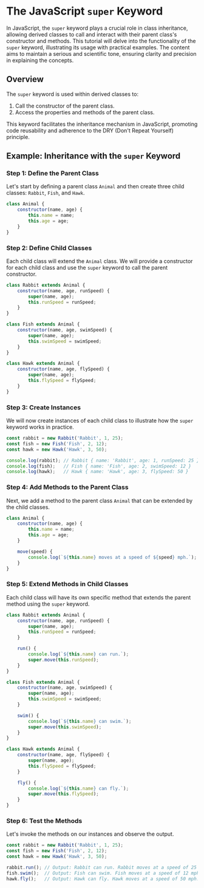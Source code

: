 # The JavaScript `super` Keyword

In JavaScript, the `super` keyword plays a crucial role in class inheritance, allowing derived classes to call and interact with their parent class's constructor and methods. This tutorial will delve into the functionality of the `super` keyword, illustrating its usage with practical examples. The content aims to maintain a serious and scientific tone, ensuring clarity and precision in explaining the concepts.

## Overview

The `super` keyword is used within derived classes to:
1. Call the constructor of the parent class.
2. Access the properties and methods of the parent class.

This keyword facilitates the inheritance mechanism in JavaScript, promoting code reusability and adherence to the DRY (Don't Repeat Yourself) principle.

## Example: Inheritance with the `super` Keyword

### Step 1: Define the Parent Class

Let's start by defining a parent class `Animal` and then create three child classes: `Rabbit`, `Fish`, and `Hawk`.

```javascript
class Animal {
    constructor(name, age) {
        this.name = name;
        this.age = age;
    }
}
```

### Step 2: Define Child Classes

Each child class will extend the `Animal` class. We will provide a constructor for each child class and use the `super` keyword to call the parent constructor.

```javascript
class Rabbit extends Animal {
    constructor(name, age, runSpeed) {
        super(name, age);
        this.runSpeed = runSpeed;
    }
}

class Fish extends Animal {
    constructor(name, age, swimSpeed) {
        super(name, age);
        this.swimSpeed = swimSpeed;
    }
}

class Hawk extends Animal {
    constructor(name, age, flySpeed) {
        super(name, age);
        this.flySpeed = flySpeed;
    }
}
```

### Step 3: Create Instances

We will now create instances of each child class to illustrate how the `super` keyword works in practice.

```javascript
const rabbit = new Rabbit('Rabbit', 1, 25);
const fish = new Fish('Fish', 2, 12);
const hawk = new Hawk('Hawk', 3, 50);

console.log(rabbit); // Rabbit { name: 'Rabbit', age: 1, runSpeed: 25 }
console.log(fish);   // Fish { name: 'Fish', age: 2, swimSpeed: 12 }
console.log(hawk);   // Hawk { name: 'Hawk', age: 3, flySpeed: 50 }
```

### Step 4: Add Methods to the Parent Class

Next, we add a method to the parent class `Animal` that can be extended by the child classes.

```javascript
class Animal {
    constructor(name, age) {
        this.name = name;
        this.age = age;
    }

    move(speed) {
        console.log(`${this.name} moves at a speed of ${speed} mph.`);
    }
}
```

### Step 5: Extend Methods in Child Classes

Each child class will have its own specific method that extends the parent method using the `super` keyword.

```javascript
class Rabbit extends Animal {
    constructor(name, age, runSpeed) {
        super(name, age);
        this.runSpeed = runSpeed;
    }

    run() {
        console.log(`${this.name} can run.`);
        super.move(this.runSpeed);
    }
}

class Fish extends Animal {
    constructor(name, age, swimSpeed) {
        super(name, age);
        this.swimSpeed = swimSpeed;
    }

    swim() {
        console.log(`${this.name} can swim.`);
        super.move(this.swimSpeed);
    }
}

class Hawk extends Animal {
    constructor(name, age, flySpeed) {
        super(name, age);
        this.flySpeed = flySpeed;
    }

    fly() {
        console.log(`${this.name} can fly.`);
        super.move(this.flySpeed);
    }
}
```

### Step 6: Test the Methods

Let's invoke the methods on our instances and observe the output.

```javascript
const rabbit = new Rabbit('Rabbit', 1, 25);
const fish = new Fish('Fish', 2, 12);
const hawk = new Hawk('Hawk', 3, 50);

rabbit.run(); // Output: Rabbit can run. Rabbit moves at a speed of 25 mph.
fish.swim();  // Output: Fish can swim. Fish moves at a speed of 12 mph.
hawk.fly();   // Output: Hawk can fly. Hawk moves at a speed of 50 mph.
```

